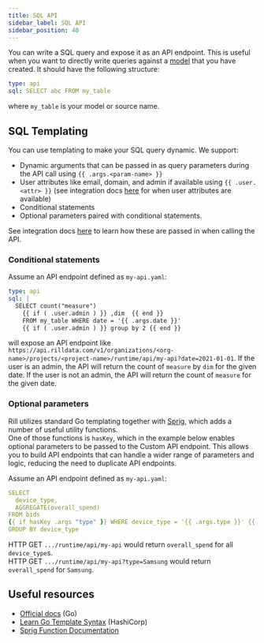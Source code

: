 ```yaml
---
title: SQL API
sidebar_label: SQL API
sidebar_position: 40
---
```


You can write a SQL query and expose it as an API endpoint. This is useful when you want to directly write queries 
against a [model](/build/models/sql-models) that you have created. 
It should have the following structure:

```yaml
type: api
sql: SELECT abc FROM my_table
```

where `my_table` is your model or source name.

## SQL Templating

You can use templating to make your SQL query dynamic. We support:
 - Dynamic arguments that can be passed in as query parameters during the API call using `{{ .args.<param-name> }}`
 - User attributes like email, domain, and admin if available using `{{ .user.<attr> }}` (see integration docs [here](/integrate/custom-api.md) for when user attributes are available)
 - Conditional statements
 - Optional parameters paired with conditional statements.

See integration docs [here](/integrate/custom-api.md) to learn how these are passed in when calling the API.

### Conditional statements

Assume an API endpoint defined as `my-api.yaml`:
```yaml
type: api
sql: |
  SELECT count("measure")
    {{ if ( .user.admin ) }} ,dim  {{ end }} 
    FROM my_table WHERE date = '{{ .args.date }}' 
    {{ if ( .user.admin ) }} group by 2 {{ end }}
```

will expose an API endpoint like `https://api.rilldata.com/v1/organizations/<org-name>/projects/<project-name>/runtime/api/my-api?date=2021-01-01`.
If the user is an admin, the API will return the count of `measure` by `dim` for the given date. If the user is not an admin, the API will return the count of `measure` for the given date.


### Optional parameters

Rill utilizes standard Go templating together with [Sprig](http://masterminds.github.io/sprig/), which adds a number of useful utility functions.  
One of those functions is `hasKey`, which in the example below enables optional parameters to be passed to the Custom API endpoint. This allows you to build API endpoints that can handle a wider range of parameters and logic, reducing the need to duplicate API endpoints.

Assume an API endpoint defined as `my-api.yaml`:
```yaml
SELECT
  device_type,
  AGGREGATE(overall_spend)
FROM bids
{{ if hasKey .args "type" }} WHERE device_type = '{{ .args.type }}' {{ end }} 
GROUP BY device_type
```

HTTP GET `.../runtime/api/my-api` would return `overall_spend` for all `device_type`s.  
HTTP GET `.../runtime/api/my-api?type=Samsung` would return `overall_spend` for `Samsung`.



## Useful resources

- [Official docs](https://pkg.go.dev/text/template) (Go)
- [Learn Go Template Syntax](https://developer.hashicorp.com/nomad/tutorials/templates/go-template-syntax) (HashiCorp)
- [Sprig Function Documentation](http://masterminds.github.io/sprig/)

